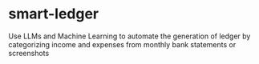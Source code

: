 # smart-ledger
Use LLMs and Machine Learning to automate the generation of ledger by categorizing income and expenses from monthly bank statements or screenshots
